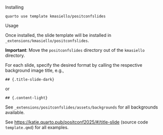 Installing

```
quarto use template kmasiello/positconfslides
```

Usage 

Once installed, the slide template will be installed in `_extensions/kmasiello/positconfslides`.  

**Important**: Move the `positconfslides` directory out of the `kmasiello` directory.

For each slide, specify the desired format by calling the respective background image title, e.g., 
```
## {.title-slide-dark}
```

or 
```
## {.content-light}
```

See `_extensions/positconfslides/assets/backgrounds` for all backgrounds available.

See <https://katie.quarto.pub/positconf2025/#/title-slide> (source code `template.qmd`) for all examples.

